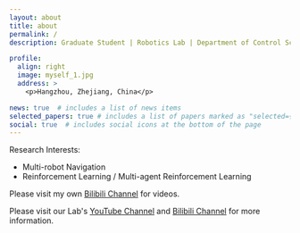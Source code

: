 ```yaml
---
layout: about
title: about
permalink: /
description: Graduate Student | Robotics Lab | Department of Control Science and Engineering | Zhejiang University 

profile:
  align: right
  image: myself_1.jpg
  address: >
    <p>Hangzhou, Zhejiang, China</p>

news: true  # includes a list of news items
selected_papers: true # includes a list of papers marked as "selected={true}"
social: true  # includes social icons at the bottom of the page
---
```


Research Interests:
- Multi-robot Navigation
- Reinforcement Learning / Multi-agent Reinforcement Learning

Please visit my own [Bilibili Channel](https://space.bilibili.com/362532146) for videos.

Please visit our Lab's [YouTube Channel](https://www.youtube.com/channel/UCkGsUj95tueXDxf5JEhiYZQ) and [Bilibili Channel](https://space.bilibili.com/544651460) for more information.

